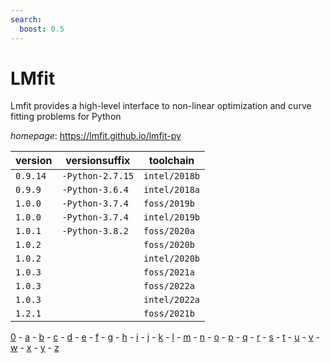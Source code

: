 ```yaml
---
search:
  boost: 0.5
---
```

# LMfit

Lmfit provides a high-level interface to non-linear optimization and curve fitting problems for Python

*homepage*: <https://lmfit.github.io/lmfit-py>

version | versionsuffix | toolchain
--------|---------------|----------
``0.9.14`` | ``-Python-2.7.15`` | ``intel/2018b``
``0.9.9`` | ``-Python-3.6.4`` | ``intel/2018a``
``1.0.0`` | ``-Python-3.7.4`` | ``foss/2019b``
``1.0.0`` | ``-Python-3.7.4`` | ``intel/2019b``
``1.0.1`` | ``-Python-3.8.2`` | ``foss/2020a``
``1.0.2`` |  | ``foss/2020b``
``1.0.2`` |  | ``intel/2020b``
``1.0.3`` |  | ``foss/2021a``
``1.0.3`` |  | ``foss/2022a``
``1.0.3`` |  | ``intel/2022a``
``1.2.1`` |  | ``foss/2021b``

[0](../0/index.md) - [a](../a/index.md) - [b](../b/index.md) - [c](../c/index.md) - [d](../d/index.md) - [e](../e/index.md) - [f](../f/index.md) - [g](../g/index.md) - [h](../h/index.md) - [i](../i/index.md) - [j](../j/index.md) - [k](../k/index.md) - [l](../l/index.md) - [m](../m/index.md) - [n](../n/index.md) - [o](../o/index.md) - [p](../p/index.md) - [q](../q/index.md) - [r](../r/index.md) - [s](../s/index.md) - [t](../t/index.md) - [u](../u/index.md) - [v](../v/index.md) - [w](../w/index.md) - [x](../x/index.md) - [y](../y/index.md) - [z](../z/index.md)

